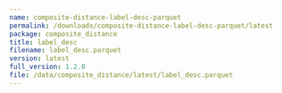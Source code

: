 ```yaml
---
name: composite-distance-label-desc-parquet
permalink: /downloads/composite-distance-label-desc-parquet/latest
package: composite_distance
title: label_desc
filename: label_desc.parquet
version: latest
full_version: 1.2.0
file: /data/composite_distance/latest/label_desc.parquet
---
```

